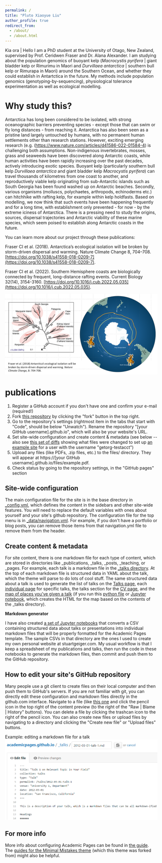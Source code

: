 ```yaml
---
permalink: /
title: "Pluto Xiaoyue Liu"
author_profile: true
redirect_from: 
  - /about/
  - /about.html
---
```


Kia ora | Hello
I am a PhD student at the University of Otago, New Zealand, supervised by Prof. Ceridwen Fraser and Dr. Alana Alexander. I am studying about the population genomics of buoyant kelp (*Macrocystis pyrifera* | giant bladder kelp or Rimurimu in Maori and *Durvillaea antarctica* | southern bull kelp or Rimurapa in Maori) around the Southern Ocean, and whether they could establish in Antartctica in the future. My methods include population genomics (genotyping-by-sequencing), physiological tolerance experimentation as well as ecological modelling.

Why study this?
======
Antarctica has long been considered to be isolated, with strong oceanographic barriers preventing species - except those that can swim or fly long distances - from reaching it. Antarctica has also been seen as a pristine land largely untouched by humans, with no permanent human settlements other than research stations. However, exciting emerging research (e.g. (https://www.nature.com/articles/d41586-022-01584-4) is challenging both assumptions. Non-indigenous invertebrates, mosses, grass and seaweeds have been discovered along Antarctic coasts, while human activities have been rapidly increasing over the past decades, actively introducing exotic species. 
Buoyant kelp (particularly southern bull kelp *Durvillaea antarctica* and giant bladder kelp *Macrocystis pyrifera*) can travel thousands of kilometres from one coast to another, and reproductively viable kelp originating from sub-Antarctic islands such as South Georgia has been found washed up on Antarctic beaches. Secondly, various organisms (molluscs, polychaetes, arthropods, echinoderms etc.) can hitchhike with rafting kelp, for example within kelp holdfasts. Based on modelling, we now think that such events have been happening frequently and for a long time, with establishment only prevented - for now - by the extreme iciness of Antarctica. There is a pressing need to study the origins, sources, dispersal trajectories and Antarctic viability of these marine species, which seem poised to establish along Antarctic coasts in the future.

You can learn more about our project through these publications:

Fraser CI et al. (2018). Antarctica’s ecological isolation will be broken by storm-driven dispersal and warming. Nature Climate Change 8, 704–708. [https://doi.org/10.1038/s41558-018-0209-7](https://doi.org/10.1038/s41558-018-0209-7).

Fraser CI et al. (2022). Southern Hemisphere coasts are biologically connected by frequent, long-distance rafting events. Current Biology 32(14), 3154-3160. [https://doi.org/10.1016/j.cub.2022.05.035](https://doi.org/10.1016/j.cub.2022.05.035).


![How kelp reached Antarctica (Fraser et al. 2018 Nat. Clim. Change.).](https://github.com/plutoxliu/plutoxliu.github.io/blob/eb5326af1f089de097b8adb8d1e50c74e99ad3b4/images/Fraser%20et%20al.%202018.png)

publications
======
1. Register a GitHub account if you don't have one and confirm your e-mail (required!)
1. Fork [this repository](https://github.com/academicpages/academicpages.github.io) by clicking the "fork" button in the top right. 
1. Go to the repository's settings (rightmost item in the tabs that start with "Code", should be below "Unwatch"). Rename the repository "[your GitHub username].github.io", which will also be your website's URL.
1. Set site-wide configuration and create content & metadata (see below -- also see [this set of diffs](http://archive.is/3TPas) showing what files were changed to set up [an example site](https://getorg-testacct.github.io) for a user with the username "getorg-testacct")
1. Upload any files (like PDFs, .zip files, etc.) to the files/ directory. They will appear at https://[your GitHub username].github.io/files/example.pdf.  
1. Check status by going to the repository settings, in the "GitHub pages" section

Site-wide configuration
------
The main configuration file for the site is in the base directory in [_config.yml](https://github.com/academicpages/academicpages.github.io/blob/master/_config.yml), which defines the content in the sidebars and other site-wide features. You will need to replace the default variables with ones about yourself and your site's github repository. The configuration file for the top menu is in [_data/navigation.yml](https://github.com/academicpages/academicpages.github.io/blob/master/_data/navigation.yml). For example, if you don't have a portfolio or blog posts, you can remove those items from that navigation.yml file to remove them from the header. 

Create content & metadata
------
For site content, there is one markdown file for each type of content, which are stored in directories like _publications, _talks, _posts, _teaching, or _pages. For example, each talk is a markdown file in the [_talks directory](https://github.com/academicpages/academicpages.github.io/tree/master/_talks). At the top of each markdown file is structured data in YAML about the talk, which the theme will parse to do lots of cool stuff. The same structured data about a talk is used to generate the list of talks on the [Talks page](https://academicpages.github.io/talks), each [individual page](https://academicpages.github.io/talks/2012-03-01-talk-1) for specific talks, the talks section for the [CV page](https://academicpages.github.io/cv), and the [map of places you've given a talk](https://academicpages.github.io/talkmap.html) (if you run this [python file](https://github.com/academicpages/academicpages.github.io/blob/master/talkmap.py) or [Jupyter notebook](https://github.com/academicpages/academicpages.github.io/blob/master/talkmap.ipynb), which creates the HTML for the map based on the contents of the _talks directory).

**Markdown generator**

I have also created [a set of Jupyter notebooks](https://github.com/academicpages/academicpages.github.io/tree/master/markdown_generator
) that converts a CSV containing structured data about talks or presentations into individual markdown files that will be properly formatted for the Academic Pages template. The sample CSVs in that directory are the ones I used to create my own personal website at stuartgeiger.com. My usual workflow is that I keep a spreadsheet of my publications and talks, then run the code in these notebooks to generate the markdown files, then commit and push them to the GitHub repository.

How to edit your site's GitHub repository
------
Many people use a git client to create files on their local computer and then push them to GitHub's servers. If you are not familiar with git, you can directly edit these configuration and markdown files directly in the github.com interface. Navigate to a file (like [this one](https://github.com/academicpages/academicpages.github.io/blob/master/_talks/2012-03-01-talk-1.md) and click the pencil icon in the top right of the content preview (to the right of the "Raw | Blame | History" buttons). You can delete a file by clicking the trashcan icon to the right of the pencil icon. You can also create new files or upload files by navigating to a directory and clicking the "Create new file" or "Upload files" buttons. 

Example: editing a markdown file for a talk
![Editing a markdown file for a talk](/images/editing-talk.png)

For more info
------
More info about configuring Academic Pages can be found in [the guide](https://academicpages.github.io/markdown/). The [guides for the Minimal Mistakes theme](https://mmistakes.github.io/minimal-mistakes/docs/configuration/) (which this theme was forked from) might also be helpful.
